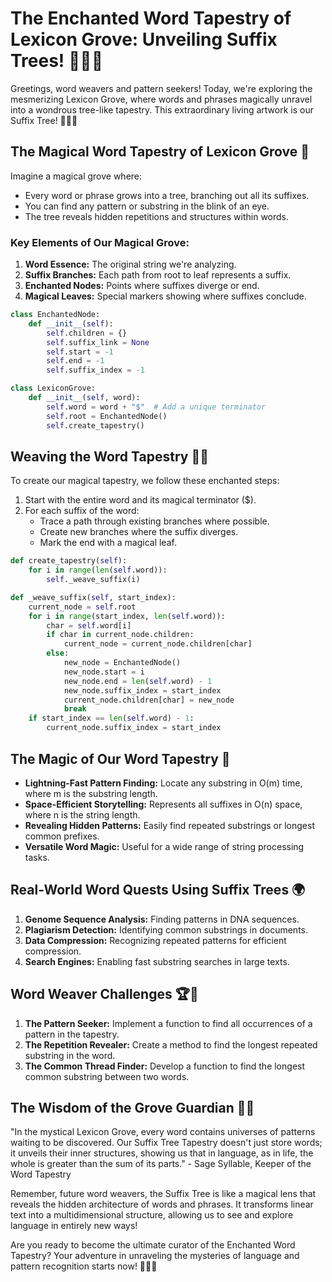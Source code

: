 # The Enchanted Word Tapestry of Lexicon Grove: Unveiling Suffix Trees! 🌳✨📜

Greetings, word weavers and pattern seekers! Today, we're exploring the mesmerizing Lexicon Grove, where words and phrases magically unravel into a wondrous tree-like tapestry. This extraordinary living artwork is our Suffix Tree! 🧙‍♀️🔤

## The Magical Word Tapestry of Lexicon Grove 🌿

Imagine a magical grove where:
- Every word or phrase grows into a tree, branching out all its suffixes.
- You can find any pattern or substring in the blink of an eye.
- The tree reveals hidden repetitions and structures within words.

### Key Elements of Our Magical Grove:

1. **Word Essence:** The original string we're analyzing.
2. **Suffix Branches:** Each path from root to leaf represents a suffix.
3. **Enchanted Nodes:** Points where suffixes diverge or end.
4. **Magical Leaves:** Special markers showing where suffixes conclude.

```python
class EnchantedNode:
    def __init__(self):
        self.children = {}
        self.suffix_link = None
        self.start = -1
        self.end = -1
        self.suffix_index = -1

class LexiconGrove:
    def __init__(self, word):
        self.word = word + "$"  # Add a unique terminator
        self.root = EnchantedNode()
        self.create_tapestry()
```

## Weaving the Word Tapestry 🧵🌟

To create our magical tapestry, we follow these enchanted steps:

1. Start with the entire word and its magical terminator ($).
2. For each suffix of the word:
   - Trace a path through existing branches where possible.
   - Create new branches where the suffix diverges.
   - Mark the end with a magical leaf.

```python
def create_tapestry(self):
    for i in range(len(self.word)):
        self._weave_suffix(i)

def _weave_suffix(self, start_index):
    current_node = self.root
    for i in range(start_index, len(self.word)):
        char = self.word[i]
        if char in current_node.children:
            current_node = current_node.children[char]
        else:
            new_node = EnchantedNode()
            new_node.start = i
            new_node.end = len(self.word) - 1
            new_node.suffix_index = start_index
            current_node.children[char] = new_node
            break
    if start_index == len(self.word) - 1:
        current_node.suffix_index = start_index
```

## The Magic of Our Word Tapestry 🌟

- **Lightning-Fast Pattern Finding:** Locate any substring in O(m) time, where m is the substring length.
- **Space-Efficient Storytelling:** Represents all suffixes in O(n) space, where n is the string length.
- **Revealing Hidden Patterns:** Easily find repeated substrings or longest common prefixes.
- **Versatile Word Magic:** Useful for a wide range of string processing tasks.

## Real-World Word Quests Using Suffix Trees 🌍

1. **Genome Sequence Analysis:** Finding patterns in DNA sequences.
2. **Plagiarism Detection:** Identifying common substrings in documents.
3. **Data Compression:** Recognizing repeated patterns for efficient compression.
4. **Search Engines:** Enabling fast substring searches in large texts.

## Word Weaver Challenges 🏆📜

1. **The Pattern Seeker:** Implement a function to find all occurrences of a pattern in the tapestry.
2. **The Repetition Revealer:** Create a method to find the longest repeated substring in the word.
3. **The Common Thread Finder:** Develop a function to find the longest common substring between two words.

## The Wisdom of the Grove Guardian 🧠🍃

"In the mystical Lexicon Grove, every word contains universes of patterns waiting to be discovered. Our Suffix Tree Tapestry doesn't just store words; it unveils their inner structures, showing us that in language, as in life, the whole is greater than the sum of its parts." - Sage Syllable, Keeper of the Word Tapestry

Remember, future word weavers, the Suffix Tree is like a magical lens that reveals the hidden architecture of words and phrases. It transforms linear text into a multidimensional structure, allowing us to see and explore language in entirely new ways!

Are you ready to become the ultimate curator of the Enchanted Word Tapestry? Your adventure in unraveling the mysteries of language and pattern recognition starts now! 🚀🔤🌳